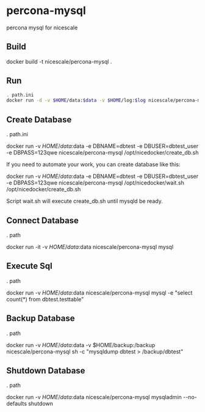 percona-mysql
=============

percona mysql for nicescale

Build
-----

  docker build -t nicescale/percona-mysql .


Run
-----


```bash
. path.ini
docker run -d -v $HOME/data:$data -v $HOME/log:$log nicescale/percona-mysql
```

Create Database
-----

  . path.ini

  docker run -v $HOME/data:$data -e DBNAME=dbtest -e DBUSER=dbtest\_user -e DBPASS=123qwe nicescale/percona-mysql /opt/nicedocker/create\_db.sh


If you need to automate your work, you can create database like this:

  docker run -v $HOME/data:$data -e DBNAME=dbtest -e DBUSER=dbtest\_user -e DBPASS=123qwe nicescale/percona-mysql /opt/nicedocker/wait.sh /opt/nicedocker/create\_db.sh

Script wait.sh will execute create\_db.sh until mysqld be ready.


Connect Database
-----

  . path

  docker run -it -v $HOME/data:$data nicescale/percona-mysql mysql  


Execute Sql
-----

  . path

  docker run -v $HOME/data:$data nicescale/percona-mysql mysql -e "select count(\*) from dbtest.testtable"


Backup Database
-----

  . path

  docker run -v $HOME/data:$data -v $HOME/backup:/backup nicescale/percona-mysql sh -c "mysqldump dbtest > /backup/dbtest"


Shutdown Database
-----

  . path

  docker run -v $HOME/data:$data nicescale/percona-mysql mysqladmin --no-defaults shutdown

